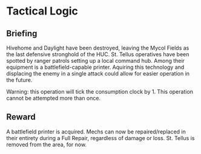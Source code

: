 # Tactical Logic
## Briefing

Hivehome and Daylight have been destroyed, leaving the Mycol Fields as the last defensive stronghold of the HUC. St. Tellus operatives have been spotted by ranger patrols setting up a local command hub. Among their equipment is a battlefield-capable printer. Aquiring this technology and displacing the enemy in a single attack could allow for easier operation in the future.

Warning: this operation will tick the consumption clock by 1. This operation cannot be attempted more than once.

## Reward
A battlefield printer is acquired. Mechs can now be repaired/replaced in their entirety during a Full Repair, regardless of damage or loss. St. Tellus is removed from the area, for now.